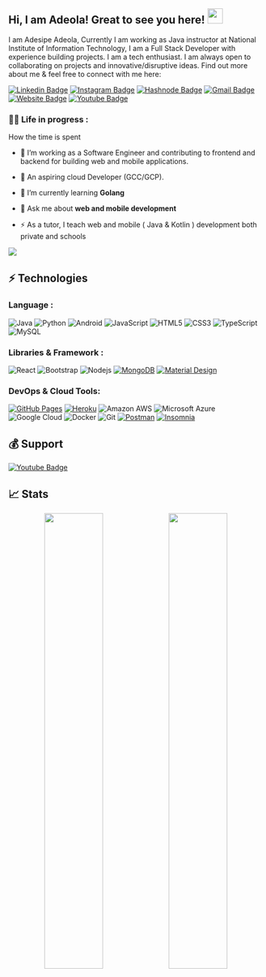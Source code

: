 ## Hi, I am Adeola! Great to see you here! <img src="https://raw.githubusercontent.com/aemmadi/aemmadi/master/wave.gif" width="30px">

I am Adesipe Adeola, Currently I am working as Java instructor at National Institute of Information Technology,  I am a Full Stack Developer with experience building projects. I am a tech enthusiast. I am always open to collaborating on projects and innovative/disruptive ideas. Find out more about me & feel free to connect with me here:

[![Linkedin Badge](https://img.shields.io/badge/-adesipeadeola-blue?style=flat-square&logo=Linkedin&logoColor=white&link=https://www.linkedin.com/in/adesipe-lateef-adeola-3a5541197/)](https://www.linkedin.com/in/adesipe-lateef-adeola-3a5541197/)
[![Instagram Badge](https://img.shields.io/badge/-princeadeola-purple?style=flat-square&logo=instagram&logoColor=white&link=https://instagram.com/princeadeola234/)](https://instagram.com/princeadeola234)
[![Hashnode Badge](https://img.shields.io/badge/-@codingcomrades-03a57a?style=flat-square&labelColor=000000&logo=Hashnode&link=https://codingcomrades.hashnode.dev/)](https://codingcomrades.hashnode.dev/)
[![Gmail Badge](https://img.shields.io/badge/-princeadeola234@gmail.com-c14438?style=flat-square&logo=Gmail&logoColor=white&link=mailto:princeadeola234@gmail.com)](mailto:princeadeola234@gmail.com)
[![Website Badge](https://img.shields.io/badge/-Portfolio-black?style=flat-square&logo=github&logoColor=white&link=https://princeadeola.github.io/)](https://princeadeola.github.io/)
[![Youtube Badge](https://img.shields.io/badge/-TechQuile-darkred?style=flat-square&logo=youtube&logoColor=white&link=https://www.youtube.com/channel/UCCO7tIQn04YGr-i3PECcwWQ)](https://www.youtube.com/channel/UCCO7tIQn04YGr-i3PECcwWQ)

### :woman_technologist: Life in progress :
How the time is spent
- :telescope: I’m working as a Software Engineer and contributing to frontend and backend for building web and mobile applications.

- :seedling: An aspiring cloud Developer (GCC/GCP).

- 🌱 I’m currently learning **Golang**

- 💬 Ask me about **web and mobile development**

- :zap: As a tutor, I teach web and mobile ( Java & Kotlin ) development both private and schools



<img src="https://activity-graph.herokuapp.com/graph?username=princeadeola&bg_color=0f2d3d&color=1cadfb&line=1cadfb&point=1cadfb&area=true&hide_border=true">

## ⚡ Technologies

### Language :
![Java](https://img.shields.io/badge/-java-E34A86?style=flat-square&logo=java)
![Python](https://img.shields.io/badge/-Python-black?style=flat-square&logo=Python)
![Android](https://img.shields.io/badge/-Android-00599C?style=flat-square&logo=A)
![JavaScript](https://img.shields.io/badge/-JavaScript-black?style=flat-square&logo=javascript)
![HTML5](https://img.shields.io/badge/-HTML5-E34F26?style=flat-square&logo=html5&logoColor=white)
![CSS3](https://img.shields.io/badge/-CSS3-1572B6?style=flat-square&logo=css3)
![TypeScript](https://img.shields.io/badge/-TypeScript-007ACC?style=flat-square&logo=typescript)
![MySQL](https://img.shields.io/badge/-MySQL-black?style=flat-square&logo=mysql)

### Libraries & Framework :

![React](https://img.shields.io/badge/-React-black?style=flat-square&logo=react)
![Bootstrap](https://img.shields.io/badge/-Bootstrap-563D7C?style=flat-square&logo=bootstrap)
![Nodejs](https://img.shields.io/badge/-Nodejs-black?style=flat-square&logo=Node.js)
<a href="#"><img alt="MongoDB" src ="https://img.shields.io/badge/MongoDB-%234ea94b.svg?logo=mongodb&logoColor=white"></a>
<a href="#"><img alt="Material Design" src="https://img.shields.io/badge/Material%20Design%20-%230081CB.svg?logo=material-design&logoColor=white"></a>

### DevOps & Cloud Tools:

<a href="#"><img alt="GitHub Pages" src="https://img.shields.io/badge/GitHub%20Pages-%23327FC7.svg?logo=github&logoColor=white"></a>
<a href="#"><img alt="Heroku" src="https://img.shields.io/badge/Heroku%20-%23430098.svg?logo=heroku&logoColor=white"></a>
![Amazon AWS](https://img.shields.io/badge/Amazon%20AWS-232F3E?style=flat-square&logo=amazon-aws)
![Microsoft Azure](https://img.shields.io/badge/Microsoft%20Azure-232F7E?style=flat-square&logo=microsoft-azure)
![Google Cloud](https://img.shields.io/badge/Google%20Cloud-black?style=flat-square&logo=google-cloud)
![Docker](https://img.shields.io/badge/-Docker-black?style=flat-square&logo=docker)
![Git](https://img.shields.io/badge/-Git-black?style=flat-square&logo=git)
<a href="#"><img alt="Postman" src="https://img.shields.io/badge/Postman-FF6C37?logo=postman&logoColor=white"></a>
<a href="#"><img alt="Insomnia" src="https://img.shields.io/badge/Insomia%20-%23000000.svg?logo=vercel&logoColor=white"></a>

## 💰 Support

[![Youtube Badge](https://img.shields.io/badge/-Please%20Subscribe-darkred?style=flat-square&logo=youtube&logoColor=white&link=https://www.youtube.com/channel/UCCO7tIQn04YGr-i3PECcwWQ)](https://www.youtube.com/channel/UCCO7tIQn04YGr-i3PECcwWQ)

## 📈 Stats
<p align="center">
	
  <img width="48%" src="https://github-readme-stats.vercel.app/api?username=princeadeola&show_icons=true&theme=tokyonight" />
  <img width="48%" src="https://github-readme-streak-stats.herokuapp.com/?user=princeadeola&theme=tokyonight" />
</p>

<!-- [![Top Langs](https://github-readme-stats.vercel.app/api/top-langs/?username=Princeadeola&layout=compact&theme=vision-friendly-dark)](https://github.com/anuraghazra/github-readme-stats) -->
